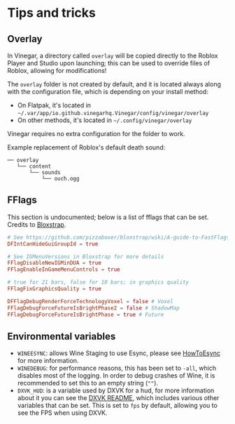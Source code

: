 # Tips and tricks

## Overlay
In Vinegar, a directory called `overlay` will be copied directly to the Roblox Player and Studio upon launching; this can be used to override files of Roblox, allowing for modifications!

The `overlay` folder is not created by default, and it is located always along with the configuration file, which is depending on your install method:

- On Flatpak, it's located in `~/.var/app/io.github.vinegarhq.Vinegar/config/vinegar/overlay`
- On other methods, it's located in `~/.config/vinegar/overlay`

Vinegar requires no extra configuration for the folder to work.

Example replacement of Roblox's default death sound:
```
── overlay
   └── content
       └── sounds
           └── ouch.ogg
```

## FFlags
This section is undocumented; below is a list of fflags that can be set. Credits to [Bloxstrap](https://github.com/pizzaboxer/bloxstrap/blob/main/Bloxstrap/FastFlagManager.cs).

```toml
# See https://github.com/pizzaboxer/bloxstrap/wiki/A-guide-to-FastFlags#gui-hiding
DFIntCanHideGuiGroupId = true

# See IGMenuVersions in Bloxstrap for more details
FFlagDisableNewIGMinDUA = true
FFlagEnableInGameMenuControls = true

# true for 21 bars, false for 10 bars; in graphics quality
FFlagFixGraphicsQuality = true

DFFlagDebugRenderForceTechnologyVoxel = false # Voxel
FFlagDebugForceFutureIsBrightPhase2 = false # ShadowMap
FFlagDebugForceFutureIsBrightPhase = true # Future
```

## Environmental variables
+ `WINEESYNC`: allows Wine Staging to use Esync, please see [HowToEsync](https://github.com/lutris/docs/blob/master/HowToEsync.md) for more information.
+ `WINEDEBUG`: for performance reasons, this has been set to `-all`, which disables most of the logging. In order to debug crashes of Wine, it is recommended to set this to an empty string (`""`).
+ `DXVK_HUD`: is a variable used by DXVK for a hud, for more information about it you can see the [DXVK README](https://github.com/doitsujin/dxvk#hud), which includes various other variables that can be set. This is set to `fps` by default, allowing you to see the FPS when using DXVK.

